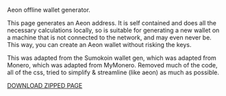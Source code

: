
Aeon offline wallet generator.

This page generates an Aeon address. It is self contained and does all the necessary calculations locally, so is suitable for generating a new wallet on a machine that is not connected to the network, and may even never be. This way, you can create an Aeon wallet without risking the keys.  
 
   This was adapted from the Sumokoin wallet gen, which was adapted from Monero, which was adapted from MyMonero. Removed much of the code, all of the css, tried to simplify & streamline (like aeon) as much as possible.

[DOWNLOAD ZIPPED PAGE](https://github.com/jerrimus/monero-wallet-generator/releases/download/better/awalletgen.zip)
